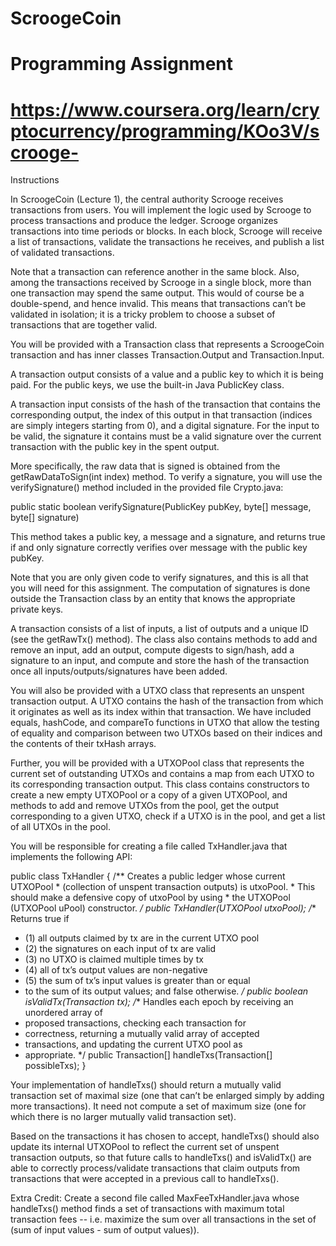 # ScroogeCoin

# Programming Assignment
# https://www.coursera.org/learn/cryptocurrency/programming/KOo3V/scrooge-

Instructions

In ScroogeCoin (Lecture 1), the central authority Scrooge receives transactions from users. You will implement the logic used by Scrooge to process transactions and produce the ledger. Scrooge organizes transactions into time periods or blocks. In each block, Scrooge will receive a list of transactions, validate the transactions he receives, and publish a list of validated transactions.

Note that a transaction can reference another in the same block. Also, among the transactions received by Scrooge in a single block, more than one transaction may spend the same output. This would of course be a double-spend, and hence invalid. This means that transactions can’t be validated in isolation; it is a tricky problem to choose a subset of transactions that are together valid.

You will be provided with a Transaction class that represents a ScroogeCoin transaction and has inner classes Transaction.Output and Transaction.Input.

A transaction output consists of a value and a public key to which it is being paid. For the public keys, we use the built-in Java PublicKey class.

A transaction input consists of the hash of the transaction that contains the corresponding output, the index of this output in that transaction (indices are simply integers starting from 0), and a digital signature. For the input to be valid, the signature it contains must be a valid signature over the current transaction with the public key in the spent output.

More specifically, the raw data that is signed is obtained from the getRawDataToSign(int index) method. To verify a signature, you will use the verifySignature() method included in the provided file Crypto.java:

public static boolean verifySignature(PublicKey pubKey, byte[] message, byte[] signature)

This method takes a public key, a message and a signature, and returns true if and only signature correctly verifies over message with the public key pubKey.

Note that you are only given code to verify signatures, and this is all that you will need for this assignment. The computation of signatures is done outside the Transaction class by an entity that knows the appropriate private keys.

A transaction consists of a list of inputs, a list of outputs and a unique ID (see the getRawTx() method). The class also contains methods to add and remove an input, add an output, compute digests to sign/hash, add a signature to an input, and compute and store the hash of the transaction once all inputs/outputs/signatures have been added.

You will also be provided with a UTXO class that represents an unspent transaction output. A UTXO contains the hash of the transaction from which it originates as well as its index within that transaction. We have included equals, hashCode, and compareTo functions in UTXO that allow the testing of equality and comparison between two UTXOs based on their indices and the contents of their txHash arrays.

Further, you will be provided with a UTXOPool class that represents the current set of outstanding UTXOs and contains a map from each UTXO to its corresponding transaction output. This class contains constructors to create a new empty UTXOPool or a copy of a given UTXOPool, and methods to add and remove UTXOs from the pool, get the output corresponding to a given UTXO, check if a UTXO is in the pool, and get a list of all UTXOs in the pool.

You will be responsible for creating a file called TxHandler.java that implements the following API:

public class TxHandler {
  /** Creates a public ledger whose current UTXOPool 
    * (collection of unspent transaction outputs) is utxoPool. 
    * This should  make a defensive copy of utxoPool by using 
    * the UTXOPool (UTXOPool uPool) constructor.
    */
  public TxHandler(UTXOPool utxoPool);
  /** Returns true if
   * (1) all outputs claimed by tx are in the current UTXO pool
   * (2) the signatures on each input of tx are valid
   * (3) no UTXO is claimed multiple times by tx
   * (4) all of tx’s output values are non-negative
   * (5) the sum of tx’s input values is greater than or equal 
   * to the sum of its output values; and false otherwise.
   */
  public boolean isValidTx(Transaction tx);
  /** Handles each epoch by receiving an unordered array of 
   * proposed transactions, checking each transaction for 
   * correctness, returning a mutually valid array of accepted 
   * transactions, and updating the current UTXO pool as 
   * appropriate.
   */
  public Transaction[] handleTxs(Transaction[] possibleTxs);
}

Your implementation of handleTxs() should return a mutually valid transaction set of maximal size (one that can’t be enlarged simply by adding more transactions). It need not compute a set of maximum size (one for which there is no larger mutually valid transaction set).

Based on the transactions it has chosen to accept, handleTxs() should also update its internal UTXOPool to reflect the current set of unspent transaction outputs, so that future calls to handleTxs() and isValidTx() are able to correctly process/validate transactions that claim outputs from transactions that were accepted in a previous call to handleTxs().

Extra Credit: Create a second file called MaxFeeTxHandler.java whose handleTxs() method finds a set of transactions with maximum total transaction fees -- i.e. maximize the sum over all transactions in the set of (sum of input values - sum of output values)).
